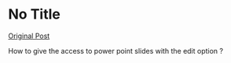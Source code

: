 # No Title

[Original Post](https://discourse.onlinedegree.iitm.ac.in/t/169888/19)

<p>How to give the access to power point slides with the edit option ?</p>